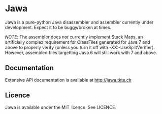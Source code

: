 # Jawa

Jawa is a pure-python Java disassembler and assembler currently under
development. Expect it to be buggy/broken at times.

*NOTE*: The assembler does _not_ currently implement Stack Maps, an
artificially complex requirement for ClassFiles generated for Java 7 and
above to properly verify (unless you turn it off with -XX:-UseSplitVerifier).
However, assembled files targetting Java 6 will still work with 7 and above.

## Documentation

Extensive API documentation is available at http://jawa.tkte.ch

## Licence

Jawa is available under the MIT licence. See LICENCE.
